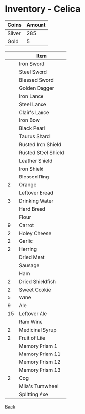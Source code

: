 # Inventory - Celica

| Coins  | Amount |
| ------ | ------ |
| Silver | 285    |
| Gold   | 5      |

| <!-- --> | Item                |
| -------- | ------------------- |
|          | Iron Sword          |
|          | Steel Sword         |
|          | Blessed Sword       |
|          | Golden Dagger       |
|          | Iron Lance          |
|          | Steel Lance         |
|          | Clair's Lance       |
|          | Iron Bow            |
|          | Black Pearl         |
|          | Taurus Shard        |
|          | Rusted Iron Shield  |
|          | Rusted Steel Shield |
|          | Leather Shield      |
|          | Iron Shield         |
|          | Blessed Ring        |
| 2        | Orange              |
|          | Leftover Bread      |
| 3        | Drinking Water      |
|          | Hard Bread          |
|          | Flour               |
| 9        | Carrot              |
| 2        | Holey Cheese        |
| 2        | Garlic              |
| 2        | Herring             |
|          | Dried Meat          |
|          | Sausage             |
|          | Ham                 |
| 2        | Dried Shieldfish    |
| 2        | Sweet Cookie        |
| 5        | Wine                |
| 9        | Ale                 |
| 15       | Leftover Ale        |
|          | Ram Wine            |
| 2        | Medicinal Syrup     |
| 2        | Fruit of Life       |
|          | Memory Prism 1      |
|          | Memory Prism 11     |
|          | Memory Prism 12     |
|          | Memory Prism 13     |
| 2        | Cog                 |
|          | Mila's Turnwheel    |
|          | Splitting Axe       |

[Back](README.md)
